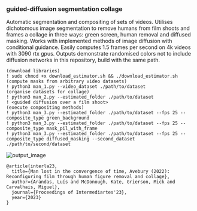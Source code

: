 

### guided-diffusion segmentation collage

Automatic segmentation and compositing of sets of videos. Utilises dichotomous image segmentation to remove humans from film shoots and frames a collage in three ways: green screen, human removal and diffused masking. Works with implemented methods of image diffusion with conditional guidance. Easily computes 1.5 frames per second on 4k videos with 3090 rtx gpus. Outputs demonstrate randomised colors not to include diffusion networks in this repository, build with the same path. 

```
(download libraries)
! sudo chmod +x download_estimator.sh && ./download_estimator.sh
(compute masks from arbitrary video datasets)
! python3 man_1.py --video_dataset ./path/to/dataset
(organise datasets for collage)
! python3 man_2.py --estimated_folder ./path/to/dataset
! <guided diffusion over a film shoot>
(execute compositing methods)
! python3 man_3.py --estimated_folder ./path/to/dataset --fps 25 --composite_type green_background
! python3 man_3.py --estimated_folder ./path/to/dataset --fps 25 --composite_type mask_pil_with_frame
! python3 man_3.py --estimated_folder ./path/to/dataset --fps 25 --composite_type diffused_masking --second_dataset ./path/to/second/dataset
```

![output_image](https://github.com/luisarandas/guided-diffusion-segm-collage/assets/30077568/01d4b29b-9131-47c4-9f7f-5926a6f4e074)

```
@article{interla23,
  title={Man lost in the convergence of time, Avebury (2022): Reconfiguring film through human figure removal and collage},
  author={Arandas, Luís and McDonough, Kate, Grierson, Mick and Carvalhais, Miguel},
  journal={Proceedings of Intermediartes'23},
  year={2023}
}
```

